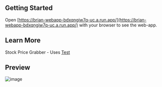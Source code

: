 ## Getting Started

Open [https://brian-webapp-bdxqngiw7q-uc.a.run.app/](https://brian-webapp-bdxqngiw7q-uc.a.run.app/) with your browser to see the web-app.

## Learn More

Stock Price Grabber - Uses [Test](https://brian-webapp-bdxqngiw7q-uc.a.run.app/)



## Preview
![image](https://user-images.githubusercontent.com/31077794/172039067-db30121d-55c1-494f-9f50-5ea0f40622cd.png)
